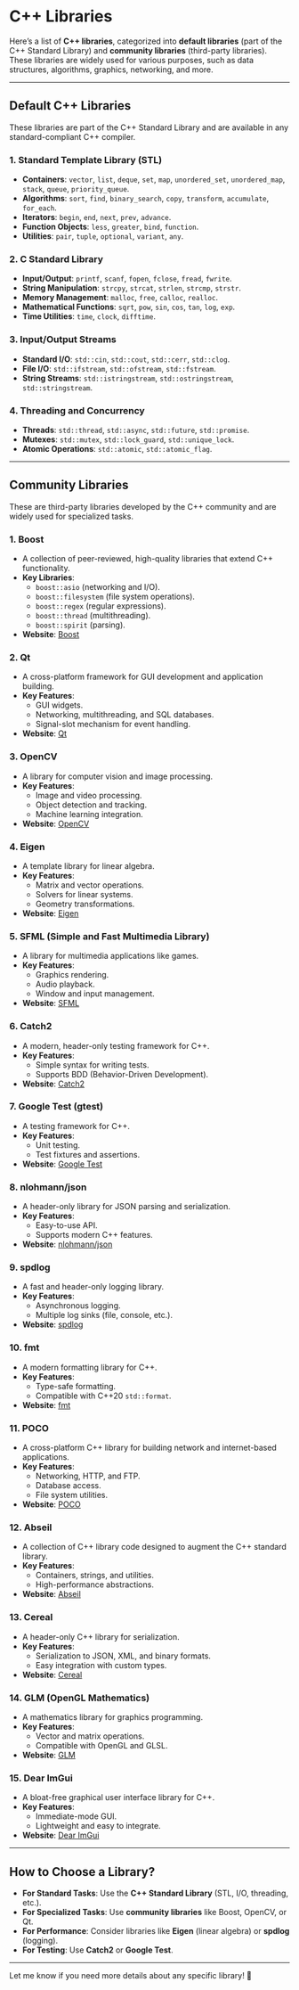 # C++ Libraries

Here’s a list of **C++ libraries**, categorized into **default libraries** (part of the C++ Standard Library) and **community libraries** (third-party libraries). These libraries are widely used for various purposes, such as data structures, algorithms, graphics, networking, and more.

---

## **Default C++ Libraries**

These libraries are part of the C++ Standard Library and are available in any standard-compliant C++ compiler.

### 1. **Standard Template Library (STL)**
   - **Containers**: `vector`, `list`, `deque`, `set`, `map`, `unordered_set`, `unordered_map`, `stack`, `queue`, `priority_queue`.
   - **Algorithms**: `sort`, `find`, `binary_search`, `copy`, `transform`, `accumulate`, `for_each`.
   - **Iterators**: `begin`, `end`, `next`, `prev`, `advance`.
   - **Function Objects**: `less`, `greater`, `bind`, `function`.
   - **Utilities**: `pair`, `tuple`, `optional`, `variant`, `any`.

### 2. **C Standard Library**
   - **Input/Output**: `printf`, `scanf`, `fopen`, `fclose`, `fread`, `fwrite`.
   - **String Manipulation**: `strcpy`, `strcat`, `strlen`, `strcmp`, `strstr`.
   - **Memory Management**: `malloc`, `free`, `calloc`, `realloc`.
   - **Mathematical Functions**: `sqrt`, `pow`, `sin`, `cos`, `tan`, `log`, `exp`.
   - **Time Utilities**: `time`, `clock`, `difftime`.

### 3. **Input/Output Streams**
   - **Standard I/O**: `std::cin`, `std::cout`, `std::cerr`, `std::clog`.
   - **File I/O**: `std::ifstream`, `std::ofstream`, `std::fstream`.
   - **String Streams**: `std::istringstream`, `std::ostringstream`, `std::stringstream`.

### 4. **Threading and Concurrency**
   - **Threads**: `std::thread`, `std::async`, `std::future`, `std::promise`.
   - **Mutexes**: `std::mutex`, `std::lock_guard`, `std::unique_lock`.
   - **Atomic Operations**: `std::atomic`, `std::atomic_flag`.

---

## **Community Libraries**

These are third-party libraries developed by the C++ community and are widely used for specialized tasks.

### 1. **Boost**
   - A collection of peer-reviewed, high-quality libraries that extend C++ functionality.
   - **Key Libraries**:
     - `boost::asio` (networking and I/O).
     - `boost::filesystem` (file system operations).
     - `boost::regex` (regular expressions).
     - `boost::thread` (multithreading).
     - `boost::spirit` (parsing).
   - **Website**: [Boost](https://www.boost.org/)

### 2. **Qt**
   - A cross-platform framework for GUI development and application building.
   - **Key Features**:
     - GUI widgets.
     - Networking, multithreading, and SQL databases.
     - Signal-slot mechanism for event handling.
   - **Website**: [Qt](https://www.qt.io/)

### 3. **OpenCV**
   - A library for computer vision and image processing.
   - **Key Features**:
     - Image and video processing.
     - Object detection and tracking.
     - Machine learning integration.
   - **Website**: [OpenCV](https://opencv.org/)

### 4. **Eigen**
   - A template library for linear algebra.
   - **Key Features**:
     - Matrix and vector operations.
     - Solvers for linear systems.
     - Geometry transformations.
   - **Website**: [Eigen](https://eigen.tuxfamily.org/)

### 5. **SFML (Simple and Fast Multimedia Library)**
   - A library for multimedia applications like games.
   - **Key Features**:
     - Graphics rendering.
     - Audio playback.
     - Window and input management.
   - **Website**: [SFML](https://www.sfml-dev.org/)

### 6. **Catch2**
   - A modern, header-only testing framework for C++.
   - **Key Features**:
     - Simple syntax for writing tests.
     - Supports BDD (Behavior-Driven Development).
   - **Website**: [Catch2](https://github.com/catchorg/Catch2)

### 7. **Google Test (gtest)**
   - A testing framework for C++.
   - **Key Features**:
     - Unit testing.
     - Test fixtures and assertions.
   - **Website**: [Google Test](https://github.com/google/googletest)

### 8. **nlohmann/json**
   - A header-only library for JSON parsing and serialization.
   - **Key Features**:
     - Easy-to-use API.
     - Supports modern C++ features.
   - **Website**: [nlohmann/json](https://github.com/nlohmann/json)

### 9. **spdlog**
   - A fast and header-only logging library.
   - **Key Features**:
     - Asynchronous logging.
     - Multiple log sinks (file, console, etc.).
   - **Website**: [spdlog](https://github.com/gabime/spdlog)

### 10. **fmt**
   - A modern formatting library for C++.
   - **Key Features**:
     - Type-safe formatting.
     - Compatible with C++20 `std::format`.
   - **Website**: [fmt](https://github.com/fmtlib/fmt)

### 11. **POCO**
   - A cross-platform C++ library for building network and internet-based applications.
   - **Key Features**:
     - Networking, HTTP, and FTP.
     - Database access.
     - File system utilities.
   - **Website**: [POCO](https://pocoproject.org/)

### 12. **Abseil**
   - A collection of C++ library code designed to augment the C++ standard library.
   - **Key Features**:
     - Containers, strings, and utilities.
     - High-performance abstractions.
   - **Website**: [Abseil](https://abseil.io/)

### 13. **Cereal**
   - A header-only C++ library for serialization.
   - **Key Features**:
     - Serialization to JSON, XML, and binary formats.
     - Easy integration with custom types.
   - **Website**: [Cereal](https://github.com/USCiLab/cereal)

### 14. **GLM (OpenGL Mathematics)**
   - A mathematics library for graphics programming.
   - **Key Features**:
     - Vector and matrix operations.
     - Compatible with OpenGL and GLSL.
   - **Website**: [GLM](https://github.com/g-truc/glm)

### 15. **Dear ImGui**
   - A bloat-free graphical user interface library for C++.
   - **Key Features**:
     - Immediate-mode GUI.
     - Lightweight and easy to integrate.
   - **Website**: [Dear ImGui](https://github.com/ocornut/imgui)

---

## **How to Choose a Library?**
- **For Standard Tasks**: Use the **C++ Standard Library** (STL, I/O, threading, etc.).
- **For Specialized Tasks**: Use **community libraries** like Boost, OpenCV, or Qt.
- **For Performance**: Consider libraries like **Eigen** (linear algebra) or **spdlog** (logging).
- **For Testing**: Use **Catch2** or **Google Test**.

---

Let me know if you need more details about any specific library! 🚀
